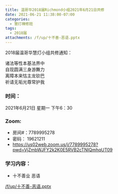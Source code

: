 ```yaml
---
title: 温哥华2018届Richmond小组2021年6月21日共修
date: 2021-06-21 11:38:00-07:00
categories:
  - 慧灯禅修班
tags:
  - 2018届
attachments: /f/up/十不善-恶语.pptx
---
```

2018届温哥华慧灯小组共修通知：

诸法等性本基法界中  
自现圆满三身游舞力  
离障本来怙主龙钦巴  
祈请无垢光尊常护我  

### 时间：
2021年6月21日 星期一 下午6：30

### Zoom:

- 房间#：7789995278 
- 密码： 19621211
- <https://us02web.zoom.us/j/7789995278?pwd=VjZmbWJFY2k2K0E5RVB2cTNIQmhqUT09>


### 学习内容：

- 十不善业 恶语 

[/f/up/十不善-恶语.pptx](https://s3.ap-northeast-1.wasabisys.com/hdcx/hdv/f/up/十不善-恶语.pptx)